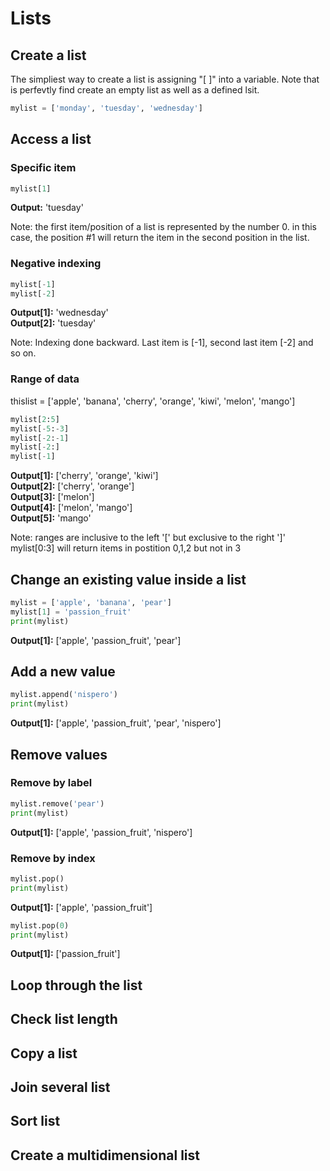 # Lists

## Create a list

The simpliest way to create a list is assigning "[ ]" into a variable. Note that is perfevtly find create an empty list 
as well as a defined lsit.

```python
mylist = ['monday', 'tuesday', 'wednesday']
```

## Access a list

### Specific item
```python
mylist[1]
```
**Output:** 'tuesday'

Note: the first item/position of a list is represented by the number 0. in this case, the position #1 will return the item
in the second position in the list.

### Negative indexing
```python
mylist[-1]
mylist[-2]
```
**Output[1]:** 'wednesday' <br>
**Output[2]:** 'tuesday'

Note: Indexing done backward. Last item is [-1], second last item [-2] and so on.

### Range of data

thislist = ['apple', 'banana', 'cherry', 'orange', 'kiwi', 'melon', 'mango']

```python
mylist[2:5]
mylist[-5:-3] 
mylist[-2:-1] 
mylist[-2:] 
mylist[-1] 
```

**Output[1]:** ['cherry', 'orange', 'kiwi'] <br>
**Output[2]:** ['cherry', 'orange'] <br>
**Output[3]:** ['melon'] <br>
**Output[4]:** ['melon', 'mango'] <br>
**Output[5]:** 'mango' <br>

Note: ranges are inclusive to the left '[' but exclusive to the right ']' mylist[0:3] will return items in postition 0,1,2 but not in 3

## Change an existing value inside a list

```python
mylist = ['apple', 'banana', 'pear']
mylist[1] = 'passion_fruit'
print(mylist)
```

**Output[1]:** ['apple', 'passion_fruit', 'pear']

## Add a new value

```python
mylist.append('nispero')
print(mylist)
```
**Output[1]:** ['apple', 'passion_fruit', 'pear', 'nispero']

## Remove values
### Remove by label

```python
mylist.remove('pear')
print(mylist)
```

**Output[1]:** ['apple', 'passion_fruit', 'nispero']

### Remove by index

```python
mylist.pop()
print(mylist)
```

**Output[1]:** ['apple', 'passion_fruit']

```python
mylist.pop(0)
print(mylist)
```

**Output[1]:** ['passion_fruit']


## Loop through the list


## Check list length


## Copy a list


## Join several list


## Sort list


## Create a multidimensional list


